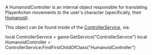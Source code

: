 A HumanoidController is an internal object responsible for translating PlayerAciton movements to the user's character (specifically, their [Humanoid](https://developer.roblox.com/en-us/api-reference/class/Humanoid)).

This object can be found inside of the [ControllerService](https://developer.roblox.com/en-us/api-reference/class/ControllerService), via:

local ControllerService = game:GetService("ControllerService")
local HumanoidController = ControllerService:FindFirstChildOfClass("HumanoidController")
